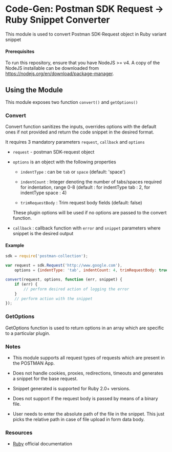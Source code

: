 # Code-Gen: Postman SDK Request -> Ruby Snippet Converter

This module is used to convert Postman SDK-Request object in Ruby variant snippet


#### Prerequisites
To run this repository, ensure that you have NodeJS >= v4. A copy of the NodeJS installable can be downloaded from https://nodejs.org/en/download/package-manager.


## Using the Module
This module exposes two function `convert()` and `getOptions()`

### Convert
 
Convert function sanitizes the inputs, overrides options with the default ones if not provided and return the code snippet in the desired format.

It requires 3 mandatory parameters `request`, `callback` and `options`

* `request` - postman SDK-request object

* `options` is an object with the following properties

    * `indentType` : can be `tab` or `space` (default: 'space')

    * `indentCount` : Integer denoting the number of tabs/spaces required for indentation, range 0-8 (default : for indentType tab : 2, for indentType space : 4)

    * `trimRequestBody` : Trim request body fields (default: false)

    These plugin options will be used if no options are passed to the convert function.

* `callback` : callback function with `error` and `snippet` parameters where snippet is the desired output

#### Example
```javascript
sdk = require('postman-collection');

var request = sdk.Request('http://www.google.com'),
    options = {indentType: 'tab', indentCount: 4, trimRequestBody: true};

convert(request, options, function (err, snippet) {
    if (err) {
        // perform desired action of logging the error
    }
    // perform action with the snippet
});
```

### GetOptions

GetOptions function is used to return options in an array which are specific to a particular plugin.


### Notes

* This module supports all request types of requests which are present in the POSTMAN App.

* Does not handle cookies, proxies, redirections, timeouts and generates a snippet for the base request.

* Snippet generated is supported for Ruby 2.0+ versions.

* Does not support if the request body is passed by means of a binary file.

* User needs to enter the absolute path of the file in the snippet. This just picks the relative path in case of file upload in form data body.

### Resources

* [Ruby](https://www.ruby-lang.org/en/documentation/) official documentation 
